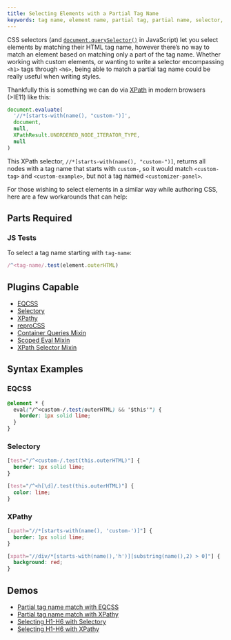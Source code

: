 ```yaml
---
title: Selecting Elements with a Partial Tag Name
keywords: tag name, element name, partial tag, partial name, selector, css selector, selector resolver
---
```


CSS selectors (and [`document.querySelector()`](https://developer.mozilla.org/en-US/docs/Web/API/Document/querySelector) in JavaScript) let you select elements by matching their HTML tag name, however there’s no way to match an element based on matching only a part of the tag name. Whether working with custom elements, or wanting to write a selector encompassing `<h1>` tags through `<h6>`, being able to match a partial tag name could be really useful when writing styles.

Thankfully this is something we can do via [XPath](https://developer.mozilla.org/en-US/docs/Web/XPath) in modern browsers (>IE11) like this:

```javascript
document.evaluate(
  '//*[starts-with(name(), "custom-")]',
  document, 
  null, 
  XPathResult.UNORDERED_NODE_ITERATOR_TYPE, 
  null
)
```

This XPath selector, `//*[starts-with(name(), "custom-")]`, returns all nodes with a tag name that starts with `custom-`, so it would match `<custom-tag>` and `<custom-example>`, but not a tag named `<customizer-panel>`.

For those wishing to select elements in a similar way while authoring CSS, here are a few workarounds that can help:

## Parts Required

### JS Tests

To select a tag name starting with `tag-name`:

```javascript
/^<tag-name/.test(element.outerHTML)
```

## Plugins Capable

- [EQCSS](../plugins/eqcss.html)
- [Selectory](../plugins/selectory.html)
- [XPathy](../plugins/xpathy.html)
- [reproCSS](../plugins/reprocss.html)
- [Container Queries Mixin](../plugins/container-queries-mixin.html)
- [Scoped Eval Mixin](../plugins/scoped-eval-mixin.html)
- [XPath Selector Mixin](../plugins/xpath-selector-mixin.html)

## Syntax Examples

### EQCSS

```css
@element * {
  eval("/^<custom-/.test(outerHTML) && '$this'") {
    border: 1px solid lime;
  }
}
```

### Selectory

```css
[test="/^<custom-/.test(this.outerHTML)"] {
  border: 1px solid lime;
}
```

```css
[test="/^<h[\d]/.test(this.outerHTML)"] {
  color: lime;
}
```

### XPathy

```css
[xpath="//*[starts-with(name(), 'custom-')]"] {
  border: 1px solid lime;
}
```

```css
[xpath="//div/*[starts-with(name(),'h')][substring(name(),2) > 0]"] {
  background: red;
}
```

## Demos

- [Partial tag name match with EQCSS](https://codepen.io/tomhodgins/pen/xdNjdG)
- [Partial tag name match with XPathy](https://codepen.io/tomhodgins/pen/JJodPz)
- [Selecting H1-H6 with Selectory](https://codepen.io/tomhodgins/pen/RVQGXz)
- [Selecting H1-H6 with XPathy](https://codepen.io/tomhodgins/pen/EXaaBd)